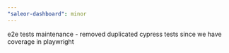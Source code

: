 ```yaml
---
"saleor-dashboard": minor
---
```


e2e tests maintenance - removed duplicated cypress tests since we have coverage in playwright
